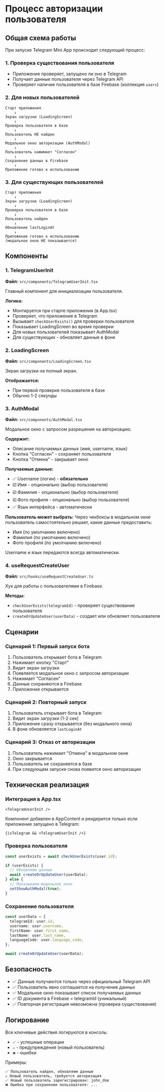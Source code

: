 # Процесс авторизации пользователя

## Общая схема работы

При запуске Telegram Mini App происходит следующий процесс:

### 1. Проверка существования пользователя
- Приложение проверяет, запущено ли оно в Telegram
- Получает данные пользователя через Telegram API
- Проверяет наличие пользователя в базе Firebase (коллекция `users`)

### 2. Для новых пользователей
```
Старт приложения
    ↓
Экран загрузки (LoadingScreen)
    ↓
Проверка пользователя в базе
    ↓
Пользователь НЕ найден
    ↓
Модальное окно авторизации (AuthModal)
    ↓
Пользователь нажимает "Согласен"
    ↓
Сохранение данных в Firebase
    ↓
Приложение готово к использованию
```

### 3. Для существующих пользователей
```
Старт приложения
    ↓
Экран загрузки (LoadingScreen)
    ↓
Проверка пользователя в базе
    ↓
Пользователь найден
    ↓
Обновление lastLoginAt
    ↓
Приложение готово к использованию
(модальное окно НЕ показывается)
```

## Компоненты

### 1. TelegramUserInit
**Файл:** `src/components/TelegramUserInit.tsx`

Главный компонент для инициализации пользователя.

**Логика:**
- Монтируется при старте приложения (в App.tsx)
- Проверяет, что приложение в Telegram
- Вызывает `checkUserExists()` для проверки пользователя
- Показывает LoadingScreen во время проверки
- Для новых пользователей показывает AuthModal
- Для существующих - обновляет данные в фоне

### 2. LoadingScreen
**Файл:** `src/components/LoadingScreen.tsx`

Экран загрузки на полный экран.

**Отображается:**
- При первой проверке пользователя в базе
- Обычно 1-2 секунды

### 3. AuthModal
**Файл:** `src/components/AuthModal.tsx`

Модальное окно с запросом разрешения на авторизацию.

**Содержит:**
- Описание получаемых данных (имя, username, язык)
- Кнопка "Согласен" - сохраняет пользователя
- Кнопка "Отмена" - закрывает окно

**Получаемые данные:**
- ✅ Username (логин) - **обязательно**
- ☑️ Имя - опционально (выбор пользователя)
- ☑️ Фамилия - опционально (выбор пользователя)
- ☑️ Фото профиля - опционально (выбор пользователя)
- ✅ Язык интерфейса - автоматически

**Пользователь может выбрать:**
Через чекбоксы в модальном окне пользователь самостоятельно решает, какие данные предоставить:
- Имя (по умолчанию включено)
- Фамилия (по умолчанию включено)
- Фото профиля (по умолчанию включено)

Username и язык передаются всегда автоматически.

### 4. useRequestCreateUser
**Файл:** `src/hooks/useRequestCreateUser.ts`

Хук для работы с пользователями в Firebase.

**Методы:**
- `checkUserExists(telegramId)` - проверяет существование пользователя
- `createOrUpdateUser(userData)` - создает или обновляет пользователя

## Сценарии

### Сценарий 1: Первый запуск бота
1. Пользователь открывает бота в Telegram
2. Нажимает кнопку "Старт"
3. Видит экран загрузки
4. Появляется модальное окно с запросом авторизации
5. Нажимает "Согласен"
6. Данные сохраняются в Firebase
7. Приложение открывается

### Сценарий 2: Повторный запуск
1. Пользователь открывает бота в Telegram
2. Видит экран загрузки (1-2 сек)
3. Приложение сразу открывается (без модального окна)
4. В фоне обновляется `lastLoginAt`

### Сценарий 3: Отказ от авторизации
1. Пользователь нажимает "Отмена" в модальном окне
2. Окно закрывается
3. Пользователь не сохраняется в базе
4. При следующем запуске снова появится окно авторизации

## Техническая реализация

### Интеграция в App.tsx
```tsx
<TelegramUserInit />
```

Компонент добавлен в AppContent и рендерится только если приложение запущено в Telegram:
```tsx
{isTelegram && <TelegramUserInit />}
```

### Проверка пользователя
```typescript
const userExists = await checkUserExists(user.id);

if (userExists) {
  // Обновляем данные
  await createOrUpdateUser(userData);
} else {
  // Показываем модальное окно
  setShowAuthModal(true);
}
```

### Сохранение пользователя
```typescript
const userData = {
  telegramId: user.id,
  username: user.username,
  firstName: user.first_name,
  lastName: user.last_name,
  languageCode: user.language_code,
};

await createOrUpdateUser(userData);
```

## Безопасность

- ✅ Данные получаются только через официальный Telegram API
- ✅ Пользователь явно соглашается на получение данных
- ✅ Модальное окно показывает список получаемых данных
- ✅ ID документа в Firebase = telegramId (уникальный)
- ✅ Повторная регистрация невозможна (проверка существования)

## Логирование

Все ключевые действия логируются в консоль:
- `✅` - успешные операции
- `⚠️` - предупреждения (новый пользователь)
- `❌` - ошибки

Примеры:
```
✅ Пользователь найден, обновляем данные
⚠️ Новый пользователь, требуется авторизация
✅ Новый пользователь зарегистрирован: john_doe
❌ Ошибка при сохранении пользователя: ...
```
